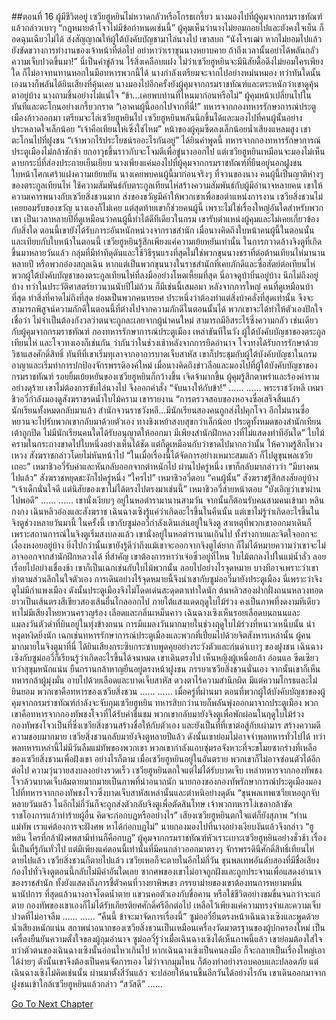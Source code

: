 ##ตอนที่ 16 ผู้มีชีวิตอยู่
เซวียฮูหยินไม่หวาดกลัวหรือโกรธเกรี้ยว นางมองไปที่ผู้คุมจากกรมราชทัณฑ์แล้วกล่าวเบาๆ “กฎหมายต้าโจวไม่มีข้อกำหนดเช่นนี้”
ผู้คุมเห็นว่านางไม่ยอมถอยไปและยังคงใจเย็น ก็อดฉุนเฉียวไม่ได้ ส่งสัญญาณให้ผู้ใต้บังคับบัญชามาไล่นางไป เขาสบถ “นังโจรเฒ่า หากไม่ยอมไปแล้วยังขัดขวางการทำงานของเจ้าหน้าที่ต่อไป อย่าหาว่าเราขุนนางหยาบคาย ถ้าถึงเวลานั้นอย่าได้พลันกลัวความเจ็บปวดขึ้นมา!”
นี่เป็นคำขู่ล้วน ไร้สิ่งเคลือบแฝง
ไม่ว่าเซวียฮูหยินจะมีนิสัยดื้อดึงไม่ยอมใครเพียงใด ก็ไม่อาจทนทานหอกในมือทหารพวกนี้ได้ นางกำลังเตรียมจะจากไปอย่างหม่นหมอง ทว่าทันใดนั้นเองนางก็พลันได้ยินเสียงที่คุ้นเคย
นางมองไปอีกครั้งยังผู้คุมจากกรมราชทัณฑ์และตระหนักว่าเขาดูคุ้นตาอยู่บ้าง นางถามขึ้นอย่างไม่แน่ใจ “ข้า...เคยพบท่านที่ไหนมาก่อนหรือไม่”
ผู้คุมหน้าเปลี่ยนไปในทันทีและตะโกนอย่างเกรี้ยวกราด “เอาคนผู้นี้ออกไปจากที่นี่!”
ทหารจากกองทหารรักษาการณ์ประตูเมืองก้าวออกมา เตรียมจะไล่เซวียฮูหยินไป
เซวียฮูหยินพลันนึกขึ้นได้และมองไปที่คนผู้นั้นอย่างประหลาดใจเล็กน้อย “เจ้าคือเทียนไห่เซิ่งใช่ไหม”
หน้าของผู้คุมซีดลงเล็กน้อยน้ำเสียงแหลมสูง เขาตะโกนไปที่ฝูงชน “เจ้าพวกไร้ประโยชน์รออะไรกันอยู่”
ได้ยินคำพูดนี้ ทหารจากกองทหารรักษาการณ์ประตูเมืองไม่กล้าชักช้า ยกอาวุธขึ้นราวกับจะโจมตีเพื่อขู่นางออกไป
แต่เซวียฮูหยินเหมือนจะมองไม่เห็นดาบกระบี่ที่ส่องประกายเย็นเยียบ นางเพียงแค่มองไปที่ผู้คุมจากกรมราชทัณฑ์ที่ยืนอยู่นอกฝูงชน ใบหน้าโศกเศร้าแฝงความเย้ยหยัน
นางเคยพบคนผู้นี้มาก่อนจริงๆ ที่จวนของนาง
คนผู้นี้เป็นญาติห่างๆ ของตระกูลเทียนไห่ ใช้ความสัมพันธ์กับตระกูลเทียนไห่สร้างความสัมพันธ์กับผู้มีอำนาจหลายคน เขาให้ความเคารพนางกับเซวียสิ่งชวนมาก ส่งของขวัญมีค่าให้พวกเขาเพื่อขอตำแหน่งการงาน
เซวียสิ่งชวนไม่เคยยอมรับของขวัญ นางเองก็ไม่เคย แต่สุดท้ายเขาก็ช่วยคนผู้นี้ เพราะไม่ใช่เรื่องใหญ่อันใดสำหรับพวกเขา
เป็นเวลาหลายปีที่ดูเหมือนว่าคนผู้นี้ทำได้ดีทีเดียวในกรม เขารับตำแหน่งผู้คุมและไม่เคยเกี่ยวข้องกับสิ่งใด ตอนนี้เขายังได้รับภาระอันหนักหน่วงจากราชสำนัก
เมื่อนางคิดถึงใบหน้าคนผู้นี้ในตอนนั้นและเทียบกับใบหน้าในตอนนี้ เซวียฮูหยินรู้สึกเพียงแค่ความเย้ยหยันเท่านั้น
ในการกวาดล้างจิงตูที่เกิดขึ้นมาหลายวันแล้ว กลุ่มที่มีท่าทีดุดันและใช้วิธีรุนแรงที่สุดไม่ใช่พวกขุนนางชราที่ต่อต้านเทียนไห่มานานหลายปี หรือพวกอ๋องสกุลเฉิน หากแต่เป็นพวกขุนนางในราชสำนักที่เคยภักดีและซื่อสัตย์ต่อเทียนไห่ พวกผู้ใต้บังคับบัญชาของตระกูลเทียนไห่ที่ลงมืออย่างโหดเหี้ยมที่สุด
นี่อาจดูบ้าบิ่นอยู่บ้าง นึกไม่ถึงอยู่บ้าง ทว่าในประวัติศาสตร์ยาวนานนับปีไม่ถ้วน ก็มีเช่นนี้เสมอมา
หลังจากการใหญ่ คนที่ดูเหมือนบ้าที่สุด ทำสิ่งที่คาดไม่ถึงที่สุด ย่อมเป็นพวกคนทรยศ ประหนึ่งว่าต้องทำแต่สิ่งบ้าคลั่งที่สุดเท่านั้น จึงจะสามารถพิสูจน์ความภักดีในตอนนี้ที่ต่างไปจากความภักดีในตอนนั้นได้ พวกเขาจะได้ทำให้ตัวเองปักใจเชื่อว่า ไม่จำเป็นต้องกังวลว่าตนจะถูกละเลยจากผู้นำคนใหม่ สามารถมีอิสระไร้ซึ่งความกลัว
เช่นเดียวกับผู้คุมจากกรมราชทัณฑ์ กองทหารรักษาการณ์ประตูเมือง เหล่าขันทีในวัง ผู้ใต้บังคับบัญชาของตระกูลเทียนไห่ และโจวทงเองก็เช่นกัน
ว่ากันว่าในช่วงเช้าหลังจากการยึดอำนาจ โจวทงได้รับการรักษาด้วยวิชาแสงศักดิ์สิทธิ์ ทันทีที่เขาเริ่มทุเลาจากอาการบาดเจ็บสาหัส เขาก็ประชุมกับผู้ใต้บังคับบัญชาในกรมอาญาและเริ่มทำการปกป้องจักรพรรดิองค์ใหม่
เมื่อนางคิดถึงข่าวลือและมองไปที่ผู้ใต้บังคับบัญชาของกรมราชทัณฑ์ รอยยิ้มเย้ยหยันของเซวียฮูหยินก็กว้างขึ้น เจิดจ้ามากขึ้น
ผู้คุมรู้สึกตาพร่าและร้องคำรามอย่างดุร้าย เขาไม่ต้องการขับไล่นางไป จึงออกคำสั่ง “จับนางให้กับข้า!”
……
……
พระราชวังหลี
เหมาชิวอวี่กำลังมองดูสังฆราชรดน้ำใบไม้คราม เขารายงาน “การตรวจสอบของหอจงซื่อเสร็จสิ้นแล้ว นักเรียนทั้งหมดกลับมาแล้ว สำนักจวนราชวังหลี...มีนักเรียนสองคนถูกส่งไปคุกโจว อีกไม่นานซื่อหยวนจะไปรับพวกเขากลับมาด้วยตัวเอง ทางชิงเหย้าสงบสุขกว่าเล็กน้อย ประตูทั้งหมดของสำนักเทียนเต้าถูกปิด ไม่มีนักเรียนคนใดได้รับอนุญาตให้ออกมา มีเพียงสำนักฝึกหลวงที่ไม่แสดงท่าทีอันใด”
ใบไม้ครามในกระถางขาดไปใบหนึ่งอย่างเห็นได้ชัด แต่ก็ดูเหมือนกับว่าขาดไปมากกว่านั้น ให้ความรู้สึกโหวงเหวง
สังฆราชกล่าวโดยไม่หันหน้าไป “ในเมื่อเรื่องนี้ได้จัดการอย่างเหมาะสมแล้ว ก็ไปดูขุนพลเซวียเถอะ”
เหมาชิวอวี่รับคำและหันกลับออกจากตำหนักไป ผ่านไปครู่หนึ่ง เขาก็กลับมากล่าวว่า “มีบางคนไปแล้ว”
สังฆราชหยุดชะงักไปครู่หนึ่ง “ใครไป”
เหมาชิวอวี่ตอบ “คนผู้นั้น”
สังฆราชรู้สึกสงสัยอยู่บ้าง “เจ้าเด็กนั่นใจดี แต่นิสัยของเขาไม่ได้ตรงไปตรงมาเช่นนี้”
เหมาชิวอวี่ส่ายหน้าตอบ “บังเอิญว่าเขาผ่านไปพอดี”
……
……
เขานั่งเงียบๆ อยู่ในหอตำรามานานสามวัน จากนั้นก็ต้อนรับคนสามคนเข้ามา หลินกงกง เฉินหลิวอ๋องและสังฆราช
เฉินฉางเซิงรู้แค่ว่าเกิดอะไรขึ้นในคืนนั้น แต่เขาไม่รู้ว่าเกิดอะไรขึ้นในจิงตูช่วงหลายวันมานี้
ในครั้งนี้ เขากับซูม่ออวี๋กำลังเดินเล่นอยู่ในจิงตู
สาเหตุที่พวกเขาออกมาเดินก็เพราะสถานการณ์ในจิงตูเริ่มสงบลงแล้ว เขานั่งอยู่ในหอตำรานานเกินไป ทั้งร่างกายและจิตใจออกจะเงื่องหงอยอยู่บ้าง ยิ่งไปกว่านั้นเขายังรู้ดีว่าถึงแม้เขาจะออกจากจิงตูได้ยาก ก็ไม่ได้หมายความว่าเขาจะไม่อาจออกจากสำนักฝึกหลวงได้ ที่สำคัญ เขาต้องการหาว่าเจ๋อซิ่วอยู่ที่ไหน
ใบไม้ตกลงไปในแม่น้ำลั่ว ลอยเรื่อยไปอย่างเชื่องช้า เขาก็เป็นเฉกเช่นกับใบไม้พวกนั้น ลอยไปอย่างไรจุดหมาย
บางทีอาจเพราะว่าเขาทำตามส่วนลึกในใจตัวเอง การเดินอย่างไร้จุดหมายนี้จึงนำเขากับซูม่ออวี๋มายังประตูเมือง
นี่เพราะว่าจิงตูไม่มีกำแพงเมือง ดังนั้นประตูเมืองจึงไม่โดดเด่นสะดุดตาเท่าใดนัก
ต้นหลิวสองฝากฝั่งถนนหลวงทอดยาวเป็นเส้นตรงสีเขียวสองเส้นยื่นไกลออกไป ภายใต้แสงแดดฤดูใบไม้ร่วง คงเป็นภาพที่งดงามทีเดียว
หาไม่มีเสียงโหยหวนครวญร้อง เลือดและกลิ่นเหม็นคาว
เฉินฉางเซิงเห็นรอยเลือดบนถนนและแมลงวันตัวดำที่บินอยู่ในทุ่งข้างถนน
การมีแมลงวันมากมายในช่วงฤดูใบไม้ร่วงที่หนาวเหน็บนั้น น่าหงุดหงิดยิ่งนัก เฉกเช่นทหารรักษาการณ์ประตูเมืองและพวกที่เปี่ยมไปด้วยจิตสังหารเหล่านั้น
ผู้คนมากมายในจิงตูมาที่นี่
ได้ยินเสียงกระซิบกระซาบพูดคุยอย่างระวังตัวและก่นด่าเบาๆ ของฝูงชน เฉินฉางเซิงกับซูม่ออวี๋ก็เรียนรู้ว่าเกิดอะไรขึ้นได้จนหมด
เขาเดินตรงไป เห็นหญิงผู้เหนื่อยล้า อ่อนแอ ซีดเซียว ทว่าสุขุมหนักแน่น ยืนกรานกล้าหาญยืนอยู่ตรงหน้าฝูงชน
ภรรยาเซวียสิ่งชวนนั่นเอง
จากนั้นเขาก็เห็นทหารกล้าผู้มุ่งมั่น อาบไปด้วยเลือดและบาดเจ็บสาหัส ดวงตาไร้ความสำนึกผิด มีแต่ความโกรธและไม่ยินยอม
พวกเขาคือทหารของเซวียสิ่งชวน
……
……
เมื่อครู่ที่ผ่านมา ตอนที่พวกผู้ใต้บังคับบัญชาของผู้คุมจากกรมราชทัณฑ์กำลังจะจับกุมเซวียฮูหยิน ทหารสิบกว่านายก็พลันพุ่งออกมาจากประตูเมือง
พวกเขาคือทหารจากกองทัพชงโจวที่ได้รับคำชื่นชม พวกเขากลับมายังจิงตูเพื่อพักผ่อนในฤดูใบไม้ร่วง
กองทัพชงโจวเป็นที่ซึ่งเซวียสิ่งชวนสร้างชื่อให้กับตัวเอง และยังเป็นที่ที่เขาต่อสู้กับเผ่ามาร สร้างความดีความชอบมากมาย
เซวียสิ่งชวนกลับมายังจิงตูหลายปีแล้ว ดังนั้นเขาย่อมไม่อาจจำพลทหารทั่วไปได้ ทว่าพลทหารเหล่านี้ไม่มีวันลืมแม่ทัพของพวกเขา
พวกเขากำลังแอบซุ่มรอจังหวะที่จะขโมยซากร่างที่เหลือของเซวียสิ่งชวนเพื่อฝังเขา อย่างไรก็ตาม เมื่อเซวียฮูหยินอยู่ในอันตราย พวกเขาก็ไม่อาจซ่อนตัวได้อีกต่อไป
ความวุ่นวายสงบลงอย่างรวดเร็ว เซวียฮูหยินตกใจแต่ไม่ได้รับบาดเจ็บ เหล่าทหารจากกองทัพชงโจวล้วนบาดเจ็บล้มตายมากมายเป็นภาพที่น่าอนาถนัก
นายกองของกองทัพรักษาการณ์ประตูเมืองมองไปที่ทหารจากกองทัพชงโจวซึ่งบาดเจ็บสาหัสเหล่านั้นและตำหนิอย่างดุดัน “ขุนพลเทพเซวียเหอถูกจับหลายวันแล้ว ในอีกไม่กี่วันก็จะถูกส่งตัวกลับจิงตูเพื่อตัดสินโทษ เจ้าพวกทหารโง่เขลากล้าขัดราชโองการแล้วทำร้ายผู้อื่น คิดจะก่อกบฏหรืออย่างไร”
เสียงเซวียฮูหยินตกใจแต่ก็ยังสุภาพ “ท่านแม่ทัพ เราแค่ต้องการจะฝังศพ หาได้ก่อกบฏไม่”
นายกองมองไปที่นางอย่างเงียบงันแล้วจึงกล่าว “ฮูหยิน ใครที่กล้าฝังศพสามีท่านก็คือกบฏ”
ผู้คุมจากกรมราชทัณฑ์หัวเราะเยาะเซวียฮูหยินอย่างชั่วช้า
เรื่องนี้เป็นที่รู้กันทั่วไป แต่มีเพียงแค่ตอนนี้เท่านั้นที่มีคนกล่าวออกมาตรงๆ
จักรพรรดินีศักดิ์สิทธิ์เทียนไห่ตายไปแล้ว เซวียสิ่งชวนก็ตายไปแล้ว เซวียเหอก็จะตายในอีกไม่กี่วัน ขุนพลเทพอันดับสองที่มีชื่อเสียงก้องไปทั่วจิงตูตอนนี้กลับไม่มีค่าอันใดเลย
ซากศพของเขาไม่อาจถูกฝังและถูกประจานเพื่อแสดงอำนาจของราชสำนัก ทั้งยังแสดงถึงการชี้ตัวคนที่วางยาพิษเขา
ภรรยาม่ายของเขาต้องทนการหยามหมิ่นนานัปการ ที่สุดแล้วนางอาจโดดน้ำตาย แขวนคอตัวเองกับขื่อคาน หรือใช้ชีวิตอย่างขมขื่นจนกว่าจะแก่ตาย
กองทัพของเขาเองก็ไม่ได้รับเกียรติยศศักดิ์ศรีอีกต่อไป เหลือไว้เพียงแค่ความทรงจำและความเจ็บปวดที่ไม่อาจลืม
……
……
“คืนนี้ ข้าจะมาจัดการเรื่องนี้”
ซูม่ออวี๋ยืนตรงหน้าเฉินฉางเซิงและพูดด้วยน้ำเสียงหนักแน่น
สถาพน่าอนาถของเซวียสิ่งชวนเป็นเหมือนเครื่องวัดมาตรฐานของผู้ปกครองใหม่ เป็นเครื่องยืนยันความตั้งใจของผู้กุมอำนาจ
ซูม่ออวี๋รู้ว่าเมื่อเฉินฉางเซิงได้เห็นภาพนี้แล้ว เขาย่อมต้องใส่ใจ ทว่าตัวตนของเฉินฉางเซิงนั้นอ่อนไหวเกินไป หากเฉินฉางเซิงเป็นคนลงมือ ก็จะกลายเป็นเรื่องใหญ่เอาได้ง่ายๆ ดังนั้นเขาจึงต้องเป็นคนจัดการเอง
ไม่ว่าจากมุมไหน ก็ต้องทำอย่างรอบคอบและปลอดภัย แต่เฉินฉางเซิงไม่คิดเช่นนั้น
ผ่านมาตั้งสี่วันแล้ว จะปล่อยให้นานขึ้นอีกวันได้อย่างไรกัน
เขาเดินออกมาจากฝูงชนเข้าใกล้เซวียฮูหยินแล้วกล่าว “สวัสดี”
……


[Go To Next Chapter]( ./689.md)